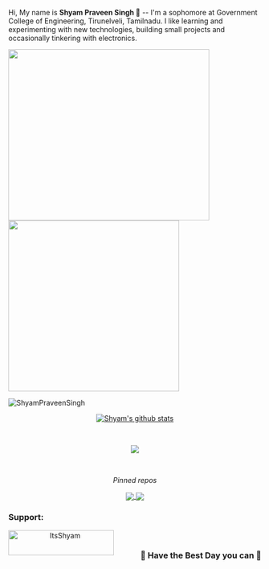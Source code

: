 Hi, My name is <b> Shyam Praveen Singh 👋</b> -- I'm a sophomore at Government College of Engineering, Tirunelveli, Tamilnadu. I like learning and experimenting with new technologies, building small projects and occasionally tinkering with electronics.
<br>

<p align="left">
  <img src="https://github.com/ShyamPraveenSingh/ShyamPraveenSingh/blob/master/me.gif" width=400 height=340>
  <img src="https://github.com/ShyamPraveenSingh/ShyamPraveenSingh/blob/master/new.gif" height=340/>
</p>
<p align="left"> <img src="https://komarev.com/ghpvc/?username=ShyamPraveenSingh" alt="ShyamPraveenSingh" /> </p>

<p align="center">
  <a href="https://github.com/ShyamPraveenSingh/github-readme-stats"> 
    <img align="center" src="https://github-readme-stats.vercel.app/api?username=ShyamPraveenSingh&private=true&theme=radical" alt="Shyam's github stats" />
  </a>
</p>
<br>

<p align="center">
  <a href="https://github.com/ShyamPraveenSingh/github-readme-stats">
    <img align="center" src="https://github-readme-stats.vercel.app/api/top-langs/?username=ShyamPraveenSingh&layout=compact&theme=radical" />
  </a>
</p>

<br>
<p align="center"><i>Pinned repos</i></p>
<p align="center">
  <a href="https://github.com/ShyamPraveenSingh/Weather-Forecast-App">
    <img align="center" src="https://github-readme-stats.vercel.app/api/pin/?username=ShyamPraveenSingh&repo=Weather-Forecast-App&theme=radical" />
  </a>    

  <a href="https://github.com/ShyamPraveenSingh/School-Website">
    <img align="center" src="https://github-readme-stats.vercel.app/api/pin/?username=ShyamPraveenSingh&repo=School-Website&theme=radical" />
  </a>
</p>

<div align="center">
<h3 align="left">Support:</h3>
<p><a href="https://www.buymeacoffee.com/ItsShyam"> <img align="left" src="https://cdn.buymeacoffee.com/buttons/v2/default-yellow.png" height="50" width="210" alt="ItsShyam" /></a></p>
</div>
<br>

<h3 align="right">👋 Have the Best Day you can 🌈</h3>
